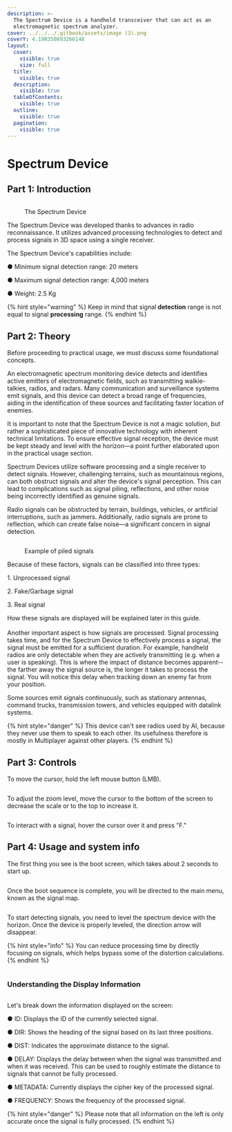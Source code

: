 ```yaml
---
description: >-
  The Spectrum Device is a handheld transceiver that can act as an
  electromagnetic spectrum analyzer.
cover: ../../../.gitbook/assets/image (3).png
coverY: 4.198350893266148
layout:
  cover:
    visible: true
    size: full
  title:
    visible: true
  description:
    visible: true
  tableOfContents:
    visible: true
  outline:
    visible: true
  pagination:
    visible: true
---
```


# Spectrum Device

## Part 1: Introduction

<figure><img src="../../../.gitbook/assets/image (1) (1).png" alt=""><figcaption><p>The Spectrum Device</p></figcaption></figure>

The Spectrum Device was developed thanks to advances in radio reconnaissance. It utilizes advanced processing technologies to detect and process signals in 3D space using a single receiver.

&#x20;

The Spectrum Device's capabilities include:

&#x20;

●     Minimum signal detection range: 20 meters

●     Maximum signal detection range: 4,000 meters

●     Weight: 2.5 Kg

{% hint style="warning" %}
Keep in mind that signal **detection** range is not equal to signal **processing** range.
{% endhint %}

## Part 2: Theory

Before proceeding to practical usage, we must discuss some foundational concepts.

An electromagnetic spectrum monitoring device detects and identifies active emitters of electromagnetic fields, such as transmitting walkie-talkies, radios, and radars. Many communication and surveillance systems emit signals, and this device can detect a broad range of frequencies, aiding in the identification of these sources and facilitating faster location of enemies.

&#x20;

It is important to note that the Spectrum Device is not a magic solution, but rather a sophisticated piece of innovative technology with inherent technical limitations. To ensure effective signal reception, the device must be kept steady and level with the horizon—a point further elaborated upon in the practical usage section.

&#x20;

Spectrum Devices utilize software processing and a single receiver to detect signals. However, challenging terrains, such as mountainous regions, can both obstruct signals and alter the device's signal perception. This can lead to complications such as signal piling, reflections, and other noise being incorrectly identified as genuine signals.

&#x20;

Radio signals can be obstructed by terrain, buildings, vehicles, or artificial interruptions, such as jammers. Additionally, radio signals are prone to reflection, which can create false noise—a significant concern in signal detection.

<figure><img src="../../../.gitbook/assets/image (10).png" alt=""><figcaption><p>Example of piled signals</p></figcaption></figure>

Because of these factors, signals can be classified into three types:

&#x20;

1\.    Unprocessed signal

2\.    Fake/Garbage signal

3\.    Real signal

How these signals are displayed will be explained later in this guide.\
\
Another important aspect is how signals are processed. Signal processing takes time, and for the Spectrum Device to effectively process a signal, the signal must be emitted for a sufficient duration. For example, handheld radios are only detectable when they are actively transmitting (e.g. when a user is speaking). This is where the impact of distance becomes apparent--the farther away the signal source is, the longer it takes to process the signal. You will notice this delay when tracking down an enemy far from your position.

&#x20;

Some sources emit signals continuously, such as stationary antennas, command trucks, transmission towers, and vehicles equipped with datalink systems.

{% hint style="danger" %}
This device can't see radios used by AI, because they never use them to speak to each other. Its usefulness therefore is mostly in Multiplayer against other players.
{% endhint %}

## Part 3: Controls

To move the cursor, hold the left mouse button (LMB).

<figure><img src="../../../.gitbook/assets/cursor_move.gif" alt=""><figcaption></figcaption></figure>

To adjust the zoom level, move the cursor to the bottom of the screen to decrease the scale or to the top to increase it.

<figure><img src="../../../.gitbook/assets/change_zoom.gif" alt=""><figcaption></figcaption></figure>

To interact with a signal, hover the cursor over it and press "F."

## Part 4: Usage and system info

The first thing you see is the boot screen, which takes about 2 seconds to start up.&#x20;

<figure><img src="../../../.gitbook/assets/image (4).png" alt=""><figcaption></figcaption></figure>

Once the boot sequence is complete, you will be directed to the main menu, known as the signal map.

<figure><img src="../../../.gitbook/assets/image (7).png" alt=""><figcaption></figcaption></figure>

To start detecting signals, you need to level the spectrum device with the horizon. Once the device is properly leveled, the direction arrow will disappear.

{% hint style="info" %}
You can reduce processing time by directly focusing on signals, which helps bypass some of the distortion calculations.
{% endhint %}

<figure><img src="../../../.gitbook/assets/image (6).png" alt=""><figcaption></figcaption></figure>

### Understanding the Display Information

<figure><img src="../../../.gitbook/assets/image (217).png" alt=""><figcaption></figcaption></figure>

Let's break down the information displayed on the screen:

&#x20;

●     ID: Displays the ID of the currently selected signal.

●     DIR: Shows the heading of the signal based on its last three positions.

●     DIST: Indicates the approximate distance to the signal.

●     DELAY: Displays the delay between when the signal was transmitted and when it was received. This can be used to roughly estimate the distance to signals that cannot be fully processed.

●     METADATA: Currently displays the cipher key of the processed signal.

●     FREQUENCY: Shows the frequency of the processed signal.

&#x20;

&#x20;

{% hint style="danger" %}
Please note that all information on the left is only accurate once the signal is fully processed.
{% endhint %}

<figure><img src="../../../.gitbook/assets/image (218).png" alt=""><figcaption></figcaption></figure>

<figure><img src="../../../.gitbook/assets/image (216).png" alt=""><figcaption></figcaption></figure>
